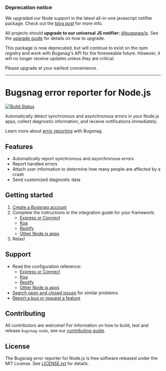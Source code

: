### Deprecation notice

We upgraded our Node support in the latest all-in-one javascript notifier package. Check out the [blog post](https://blog.bugsnag.com/bugsnag-universal-js/) for more info.

All projects should **upgrade to our universal JS notifier:** [@bugsnag/js](https://github.com/bugsnag/bugsnag-js). See the [upgrade guide](https://github.com/bugsnag/bugsnag-js/blob/master/UPGRADING.md) for details on how to upgrade.

This package is now deprecated, but will continue to exist on the npm registry and work with Bugsnag's API for the foreseeable future. However, it will no longer receive updates unless they are critical.

Please upgrade at your earliest convenience.

---

# Bugsnag error reporter for Node.js
[![Build Status](https://travis-ci.org/bugsnag/bugsnag-node.svg)](https://travis-ci.org/bugsnag/bugsnag-node)

Automatically detect synchronous and asynchronous errors in your Node.js apps,
collect diagnostic information, and receive notifications immediately.

Learn more about [error reporting](https://www.bugsnag.com/) with Bugsnag.

## Features

* Automatically report synchronous and asynchronous errors
* Report handled errors
* Attach user information to determine how many people are affected by a crash
* Send customized diagnostic data

## Getting started

1. [Create a Bugsnag account](https://www.bugsnag.com)
2. Complete the instructions in the integration guide for your framework:
    * [Express or Connect](https://docs.bugsnag.com/platforms/nodejs/express)
    * [Koa](https://docs.bugsnag.com/platforms/nodejs/koa)
    * [Restify](https://docs.bugsnag.com/platforms/nodejs/restify)
    * [Other Node.js apps](https://docs.bugsnag.com/platforms/nodejs/other)
3. Relax!

## Support

* Read the configuration reference:
    * [Express or Connect](https://docs.bugsnag.com/platforms/nodejs/express/configuration-options)
    * [Koa](https://docs.bugsnag.com/platforms/nodejs/koa/configuration-options)
    * [Restify](https://docs.bugsnag.com/platforms/nodejs/restify/configuration-options)
    * [Other Node.js apps](https://docs.bugsnag.com/platforms/nodejs/other/configuration-options)
* [Search open and closed issues](https://github.com/bugsnag/bugsnag-node/issues?utf8=✓&q=is%3Aissue) for similar problems
* [Report a bug or request a feature](https://github.com/bugsnag/bugsnag-node/issues/new)

## Contributing

All contributors are welcome! For information on how to build, test
and release `bugsnag-node`, see our
[contributing guide](https://github.com/bugsnag/bugsnag-node/blob/master/CONTRIBUTING.md).

## License

The Bugsnag error reporter for Node.js is free software released under the MIT
License.  See
[LICENSE.txt](https://github.com/bugsnag/bugsnag-node/blob/master/LICENSE.txt)
for details.
